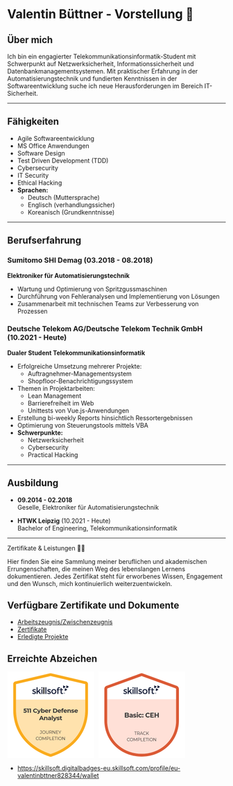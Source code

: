 # Valentin Büttner - Vorstellung 📄

## Über mich
Ich bin ein engagierter Telekommunikationsinformatik-Student mit Schwerpunkt auf Netzwerksicherheit, Informationssicherheit und Datenbankmanagementsystemen. Mit praktischer Erfahrung in der Automatisierungstechnik und fundierten Kenntnissen in der Softwareentwicklung suche ich neue Herausforderungen im Bereich IT-Sicherheit.

---

## Fähigkeiten
- Agile Softwareentwicklung  
- MS Office Anwendungen  
- Software Design  
- Test Driven Development (TDD)
- Cybersecurity
- IT Security
- Ethical Hacking
- **Sprachen:**  
  - Deutsch (Muttersprache)  
  - Englisch (verhandlungssicher)  
  - Koreanisch (Grundkenntnisse)  

---

## Berufserfahrung

### **Sumitomo SHI Demag** (03.2018 - 08.2018)  
**Elektroniker für Automatisierungstechnik**  
- Wartung und Optimierung von Spritzgussmaschinen  
- Durchführung von Fehleranalysen und Implementierung von Lösungen  
- Zusammenarbeit mit technischen Teams zur Verbesserung von Prozessen  

### **Deutsche Telekom AG/Deutsche Telekom Technik GmbH** (10.2021 - Heute)  
**Dualer Student Telekommunikationsinformatik**  
- Erfolgreiche Umsetzung mehrerer Projekte:
  - Auftragnehmer-Managementsystem  
  - Shopfloor-Benachrichtigungssystem  
- Themen in Projektarbeiten:
  - Lean Management  
  - Barrierefreiheit im Web  
  - Unittests von Vue.js-Anwendungen  
- Erstellung bi-weekly Reports hinsichtlich Ressortergebnissen  
- Optimierung von Steuerungstools mittels VBA  
- **Schwerpunkte:**
  - Netzwerksicherheit  
  - Cybersecurity  
  - Practical Hacking  

---

## Ausbildung
- **09.2014 - 02.2018**  
  Geselle, Elektroniker für Automatisierungstechnik  

- **HTWK Leipzig** (10.2021 - Heute)  
  Bachelor of Engineering, Telekommunikationsinformatik  

---


Zertifikate & Leistungen 📜✨

Hier finden Sie eine Sammlung meiner beruflichen und akademischen Errungenschaften, die meinen Weg des lebenslangen Lernens dokumentieren. Jedes Zertifikat steht für erworbenes Wissen, Engagement und den Wunsch, mich kontinuierlich weiterzuentwickeln. 

## Verfügbare Zertifikate und Dokumente

- [Arbeitszeugnis/Zwischenzeugnis](Arbeitszeugnis_Zwischenzeugnis.pdf)
- [Zertifikate](Certificates)
- [Erledigte Projekte](Projekte)

## Erreichte Abzeichen

<div style="display: flex; gap: 10px;">
  <img src="Certificates/c7fb9695-aa1a-417c-8bbd-5085ba08b488.png" alt="Cyber Defense Analyst" width="200" />
  <img src="Certificates/e6a69f6f-2f44-4e43-8f23-b6ddc83b6a8b.png" alt="Basic: CEH" width="200" />
</div>



- https://skillsoft.digitalbadges-eu.skillsoft.com/profile/eu-valentinbttner828344/wallet
